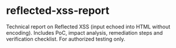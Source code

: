 # reflected-xss-report
Technical report on Reflected XSS (input echoed into HTML without encoding). Includes PoC, impact analysis, remediation steps and verification checklist. For authorized testing only.
